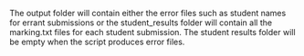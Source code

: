 The output folder will contain either the error files such as student names
for errant submissions or the student_results folder will contain all the
marking.txt files for each student submission. The student results folder
will be empty when the script produces error files.
